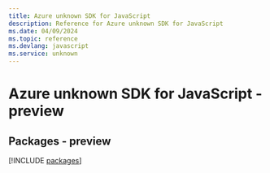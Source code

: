 ```yaml
---
title: Azure unknown SDK for JavaScript
description: Reference for Azure unknown SDK for JavaScript
ms.date: 04/09/2024
ms.topic: reference
ms.devlang: javascript
ms.service: unknown
---
```

# Azure unknown SDK for JavaScript - preview
## Packages - preview
[!INCLUDE [packages](unknown-index.md)]